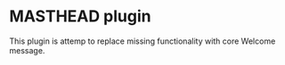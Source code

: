 # MASTHEAD plugin

This plugin is attemp to replace missing functionality with core Welcome message. 

